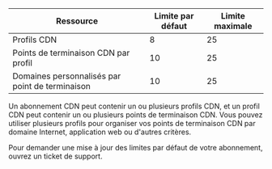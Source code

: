 
| Ressource | Limite par défaut | Limite maximale | 
| --- | --- | --- |
| Profils CDN |8 |25 |
| Points de terminaison CDN par profil |10 |25 |
| Domaines personnalisés par point de terminaison |10 |25 |

Un abonnement CDN peut contenir un ou plusieurs profils CDN, et un profil CDN peut contenir un ou plusieurs points de terminaison CDN. Vous pouvez utiliser plusieurs profils pour organiser vos points de terminaison CDN par domaine Internet, application web ou d'autres critères. 

Pour demander une mise à jour des limites par défaut de votre abonnement, ouvrez un ticket de support. 


